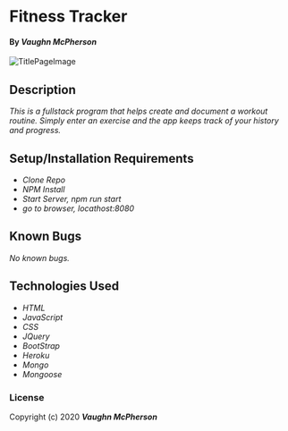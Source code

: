 # Fitness Tracker 

#### By _**Vaughn McPherson**_

![TitlePageImage](https://streetfighter.com/wp-content/uploads/2019/11/portrait-zangief-2.jpg)

## Description
_This is a fullstack program that helps create and document a workout routine. Simply enter an exercise and the app keeps track of your history and progress._
## Setup/Installation Requirements
* _Clone Repo_
* _NPM Install_
* _Start Server, npm run start_
* _go to browser, locathost:8080_

## Known Bugs
_No known bugs._

## Technologies Used
* _HTML_
* _JavaScript_
* _CSS_
* _JQuery_
* _BootStrap_
* _Heroku_
* _Mongo_
* _Mongoose_



### License

Copyright (c) 2020 **_Vaughn McPherson_**













